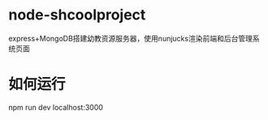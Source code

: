 # node-shcoolproject
express+MongoDB搭建幼教资源服务器，使用nunjucks渲染前端和后台管理系统页面

# 如何运行
npm run dev
localhost:3000